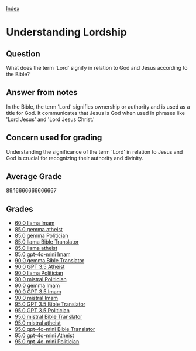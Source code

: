 
[Index](../../index.md)
# Understanding Lordship
## Question
What does the term 'Lord' signify in relation to God and Jesus according to the Bible?

## Answer from notes
In the Bible, the term 'Lord' signifies ownership or authority and is used as a title for God. It communicates that Jesus is God when used in phrases like 'Lord Jesus' and 'Lord Jesus Christ.'

## Concern used for grading
Understanding the significance of the term 'Lord' in relation to Jesus and God is crucial for recognizing their authority and divinity.

## Average Grade
89.16666666666667

## Grades
 * [60.0 llama Imam](../answers/llama_Imam/Understanding_Lordship.md)
 * [85.0 gemma atheist](../answers/gemma_atheist/Understanding_Lordship.md)
 * [85.0 gemma Politician](../answers/gemma_Politician/Understanding_Lordship.md)
 * [85.0 llama Bible Translator](../answers/llama_Bible_Translator/Understanding_Lordship.md)
 * [85.0 llama atheist](../answers/llama_atheist/Understanding_Lordship.md)
 * [85.0 gpt-4o-mini Imam](../answers/gpt-4o-mini_Imam/Understanding_Lordship.md)
 * [90.0 gemma Bible Translator](../answers/gemma_Bible_Translator/Understanding_Lordship.md)
 * [90.0 GPT 3.5 Atheist](../answers/GPT_3.5_Atheist/Understanding_Lordship.md)
 * [90.0 llama Politician](../answers/llama_Politician/Understanding_Lordship.md)
 * [90.0 mistral Politician](../answers/mistral_Politician/Understanding_Lordship.md)
 * [90.0 gemma Imam](../answers/gemma_Imam/Understanding_Lordship.md)
 * [90.0 GPT 3.5 Imam](../answers/GPT_3.5_Imam/Understanding_Lordship.md)
 * [90.0 mistral Imam](../answers/mistral_Imam/Understanding_Lordship.md)
 * [95.0 GPT 3.5 Bible Translator](../answers/GPT_3.5_Bible_Translator/Understanding_Lordship.md)
 * [95.0 GPT 3.5 Politician](../answers/GPT_3.5_Politician/Understanding_Lordship.md)
 * [95.0 mistral Bible Translator](../answers/mistral_Bible_Translator/Understanding_Lordship.md)
 * [95.0 mistral atheist](../answers/mistral_atheist/Understanding_Lordship.md)
 * [95.0 gpt-4o-mini Bible Translator](../answers/gpt-4o-mini_Bible_Translator/Understanding_Lordship.md)
 * [95.0 gpt-4o-mini Atheist](../answers/gpt-4o-mini_Atheist/Understanding_Lordship.md)
 * [95.0 gpt-4o-mini Politician](../answers/gpt-4o-mini_Politician/Understanding_Lordship.md)
